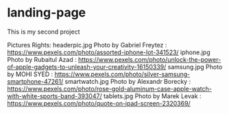 # landing-page
This is my second project

Pictures Rights:
headerpic.jpg Photo by Gabriel Freytez : https://www.pexels.com/photo/assorted-iphone-lot-341523/
iphone.jpg Photo by Rubaitul Azad : https://www.pexels.com/photo/unlock-the-power-of-apple-gadgets-to-unleash-your-creativity-16150339/
samsung.jpg Photo by MOHI SYED : https://www.pexels.com/photo/silver-samsung-smartphone-47261/
smartwatch.jpg Photo by Alexandr Borecky : https://www.pexels.com/photo/rose-gold-aluminum-case-apple-watch-with-white-sports-band-393047/
tablets.jpg Photo by Marek Levak : https://www.pexels.com/photo/quote-on-ipad-screen-2320369/
